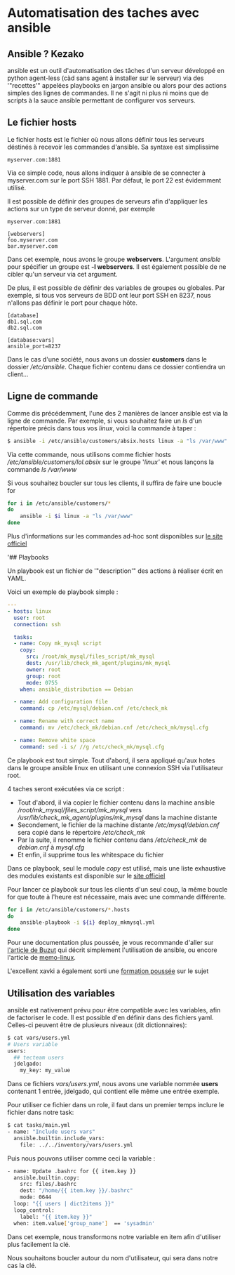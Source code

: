 # Automatisation des taches avec ansible

## Ansible ? Kezako

ansible est un outil d'automatisation des tâches d'un serveur
développé en python agent-less (càd sans agent à installer sur le
serveur) via des '"recettes'" appelées playbooks en jargon ansible ou
alors pour des actions simples des lignes de commandes. Il ne s'agit ni
plus ni moins que de scripts à la sauce ansible permettant de configurer
vos serveurs.

## Le fichier hosts

Le fichier hosts est le fichier où nous allons définir tous les serveurs
déstinés à recevoir les commandes d'ansible. Sa syntaxe est simplissime

    myserver.com:1881

Via ce simple code, nous allons indiquer à ansible de se connecter à
myserver.com sur le port SSH 1881. Par défaut, le port 22 est évidemment
utilisé.

Il est possible de définir des groupes de serveurs afin d'appliquer les
actions sur un type de serveur donné, par exemple

    myserver.com:1881

    [webservers]
    foo.myserver.com
    bar.myserver.com

Dans cet exemple, nous avons le groupe **webservers**. L'argument
*ansible* pour spécifier un groupe est **-l webservers**. Il est
également possible de ne cibler qu'un serveur via cet argument.

De plus, il est possible de définir des variables de groupes ou
globales. Par exemple, si tous vos serveurs de BDD ont leur port SSH en
8237, nous n'allons pas définir le port pour chaque hôte.

    [database]
    db1.sql.com
    db2.sql.com

    [database:vars]
    ansible_port=8237

Dans le cas d'une société, nous avons un dossier **customers** dans le
dossier */etc/ansible*. Chaque fichier contenu dans ce dossier
contiendra un client...

## Ligne de commande

Comme dis précédemment, l'une des 2 manières de lancer ansible est via
la ligne de commande. Par exemple, si vous souhaitez faire un *ls* d'un
répertoire précis dans tous vos *linux*, voici la commande à taper :

``` bash
$ ansible -i /etc/ansible/customers/absix.hosts linux -a "ls /var/www"
```

Via cette commande, nous utilisons comme fichier hosts
*/etc/ansible/customers/lol.absix* sur le groupe '*linux'* et nous
lançons la commande *ls /var/www*

Si vous souhaitez boucler sur tous les clients, il suffira de faire une
boucle for

``` bash
for i in /etc/ansible/customers/*
do
    ansible -i $i linux -a "ls /var/www"
done
```

Plus d'informations sur les commandes ad-hoc sont disponibles sur [le site officiel](https://docs.ansible.com/ansible/latest/user_guide/intro_adhoc.html#intro-adhoc)

'## Playbooks

Un playbook est un fichier de '"description'" des actions à réaliser
écrit en YAML.

Voici un exemple de playbook simple :

``` yaml
---
- hosts: linux
  user: root
  connection: ssh

  tasks:
  - name: Copy mk_mysql script
    copy:
      src: /root/mk_mysql/files_script/mk_mysql
      dest: /usr/lib/check_mk_agent/plugins/mk_mysql
      owner: root
      group: root
      mode: 0755
    when: ansible_distribution == Debian

  - name: Add configuration file
    command: cp /etc/mysql/debian.cnf /etc/check_mk

  - name: Rename with correct name
    command: mv /etc/check_mk/debian.cnf /etc/check_mk/mysql.cfg

  - name: Remove white space
    command: sed -i s/ //g /etc/check_mk/mysql.cfg
```

Ce playbook est tout simple. Tout d'abord, il sera appliqué qu'aux
hotes dans le groupe ansible linux en utilisant une connexion SSH via
l'utilisateur root.

4 taches seront exécutées via ce script :

-   Tout d'abord, il via copier le fichier contenu dans la machine
    ansible */root/mk_mysql/files_script/mk_mysql* vers
    */usr/lib/check_mk_agent/plugins/mk_mysql* dans la machine distante
-   Secondement, le fichier de la machine distante
    */etc/mysql/debian.cnf* sera copié dans le répertoire
    */etc/check_mk*
-   Par la suite, il renomme le fichier contenu dans */etc/check_mk* de
    *debian.cnf* à *mysql.cfg*
-   Et enfin, il supprime tous les whitespace du fichier

Dans ce playbook, seul le module *copy* est utilisé, mais une liste
exhaustive des modules existants est disponible sur le [site
officiel](https://docs.ansible.com/ansible/latest/modules/modules_by_category.html)

Pour lancer ce playbook sur tous les clients d'un seul coup, la même
boucle for que toute à l'heure est nécessaire, mais avec une commande
différente.

``` bash
for i in /etc/ansible/customers/*.hosts
do
    ansible-playbook -i ${i} deploy_mkmysql.yml
done
```

Pour une documentation plus poussée, je vous recommande d'aller sur [l'article de Buzut](https://utux.fr/index.php?article100/configuration-et-deploiement-avec-ansible) qui décrit simplement l'utilisation de ansible, ou encore l'article de [memo-linux](https://memo-linux.com/ansible-mes-premiers-pas).

L'excellent xavki a également sorti une [formation poussée](https://www.youtube.com/watch?v=kzmvwc2q_z0) sur le sujet

## Utilisation des variables

ansible est nativement prévu pour être compatible avec les variables, afin de factoriser le code. Il est possible d'en définir dans des fichiers yaml. Celles-ci peuvent être de plusieurs niveaux (dit dictionnaires):

```bash
$ cat vars/users.yml
# Users variable
users:
  ## tecteam users
  jdelgado:
    my_key: my_value
```

Dans ce fichiers _vars/users.yml_, nous avons une variable nommée **users** contenant 1 entrée, jdelgado, qui contient elle même une entrée exemple.

Pour utiliser ce fichier dans un role, il faut dans un premier temps inclure le fichier dans notre task:

```bash
$ cat tasks/main.yml
- name: "Include users vars"
  ansible.builtin.include_vars:
    file: ../../inventory/vars/users.yml
```

Puis nous pouvons utiliser comme ceci la variable :

```bash
- name: Update .bashrc for {{ item.key }}
  ansible.builtin.copy:
    src: files/.bashrc
    dest: "/home/{{ item.key }}/.bashrc"
    mode: 0644
  loop: "{{ users | dict2items }}"
  loop_control:
    label: "{{ item.key }}"
  when: item.value['group_name']  == 'sysadmin'
```

Dans cet exemple, nous transformons notre variable en item afin d'utiliser plus facilement la clé.

Nous souhaitons boucler  autour du nom d'utilisateur, qui sera dans notre cas la clé.
